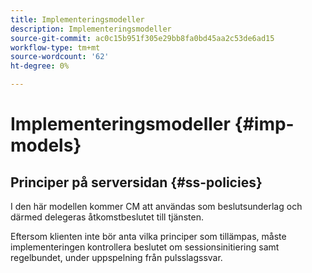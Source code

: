 ```yaml
---
title: Implementeringsmodeller
description: Implementeringsmodeller
source-git-commit: ac0c15b951f305e29bb8fa0bd45aa2c53de6ad15
workflow-type: tm+mt
source-wordcount: '62'
ht-degree: 0%

---
```



# Implementeringsmodeller {#imp-models}

## Principer på serversidan {#ss-policies}

I den här modellen kommer CM att användas som beslutsunderlag och därmed delegeras åtkomstbeslutet till tjänsten.

Eftersom klienten inte bör anta vilka principer som tillämpas, måste implementeringen kontrollera beslutet om sessionsinitiering samt regelbundet, under uppspelning från pulsslagssvar.
